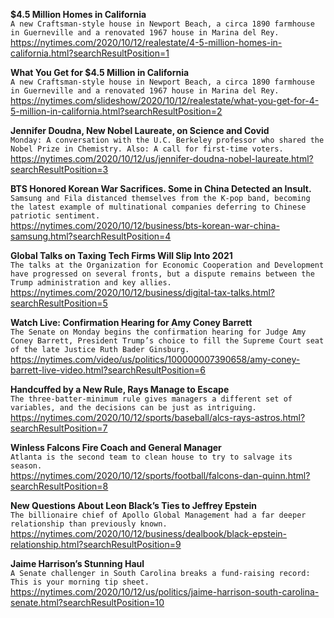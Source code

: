 **$4.5 Million Homes in California**\
`A new Craftsman-style house in Newport Beach, a circa 1890 farmhouse in Guerneville and a renovated 1967 house in Marina del Rey.`\
https://nytimes.com/2020/10/12/realestate/4-5-million-homes-in-california.html?searchResultPosition=1

**What You Get for $4.5 Million in California**\
`A new Craftsman-style house in Newport Beach, a circa 1890 farmhouse in Guerneville and a renovated 1967 house in Marina del Rey.`\
https://nytimes.com/slideshow/2020/10/12/realestate/what-you-get-for-4-5-million-in-california.html?searchResultPosition=2

**Jennifer Doudna, New Nobel Laureate, on Science and Covid**\
`Monday: A conversation with the U.C. Berkeley professor who shared the Nobel Prize in Chemistry. Also: A call for first-time voters.`\
https://nytimes.com/2020/10/12/us/jennifer-doudna-nobel-laureate.html?searchResultPosition=3

**BTS Honored Korean War Sacrifices. Some in China Detected an Insult.**\
`Samsung and Fila distanced themselves from the K-pop band, becoming the latest example of multinational companies deferring to Chinese patriotic sentiment.`\
https://nytimes.com/2020/10/12/business/bts-korean-war-china-samsung.html?searchResultPosition=4

**Global Talks on Taxing Tech Firms Will Slip Into 2021**\
`The talks at the Organization for Economic Cooperation and Development have progressed on several fronts, but a dispute remains between the Trump administration and key allies.`\
https://nytimes.com/2020/10/12/business/digital-tax-talks.html?searchResultPosition=5

**Watch Live: Confirmation Hearing for Amy Coney Barrett**\
`The Senate on Monday begins the confirmation hearing for Judge Amy Coney Barrett, President Trump’s choice to fill the Supreme Court seat of the late Justice Ruth Bader Ginsburg.`\
https://nytimes.com/video/us/politics/100000007390658/amy-coney-barrett-live-video.html?searchResultPosition=6

**Handcuffed by a New Rule, Rays Manage to Escape**\
`The three-batter-minimum rule gives managers a different set of variables, and the decisions can be just as intriguing.`\
https://nytimes.com/2020/10/12/sports/baseball/alcs-rays-astros.html?searchResultPosition=7

**Winless Falcons Fire Coach and General Manager**\
`Atlanta is the second team to clean house to try to salvage its season.`\
https://nytimes.com/2020/10/12/sports/football/falcons-dan-quinn.html?searchResultPosition=8

**New Questions About Leon Black’s Ties to Jeffrey Epstein**\
`The billionaire chief of Apollo Global Management had a far deeper relationship than previously known.`\
https://nytimes.com/2020/10/12/business/dealbook/black-epstein-relationship.html?searchResultPosition=9

**Jaime Harrison’s Stunning Haul**\
`A Senate challenger in South Carolina breaks a fund-raising record: This is your morning tip sheet.`\
https://nytimes.com/2020/10/12/us/politics/jaime-harrison-south-carolina-senate.html?searchResultPosition=10

